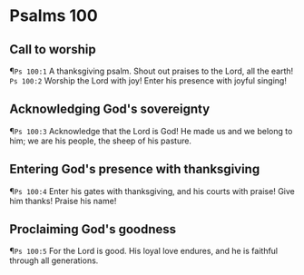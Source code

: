 # Psalms 100

## Call to worship
¶`Ps 100:1` A thanksgiving psalm. Shout out praises to the Lord, all the earth!
`Ps 100:2` Worship the Lord with joy! Enter his presence with joyful singing!

## Acknowledging God's sovereignty
¶`Ps 100:3` Acknowledge that the Lord is God! He made us and we belong to him; we are his people, the sheep of his pasture.

## Entering God's presence with thanksgiving
¶`Ps 100:4` Enter his gates with thanksgiving, and his courts with praise! Give him thanks! Praise his name!

## Proclaiming God's goodness
¶`Ps 100:5` For the Lord is good. His loyal love endures, and he is faithful through all generations.
